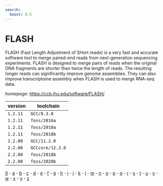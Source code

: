 ```yaml
---
search:
  boost: 0.5
---
```

# FLASH

FLASH (Fast Length Adjustment of SHort reads) is a very fast and accurate software   tool to merge paired-end reads from next-generation sequencing experiments. FLASH is designed to   merge pairs of reads when the original DNA fragments are shorter than twice the length of reads.   The resulting longer reads can significantly improve genome assemblies. They can also improve   transcriptome assembly when FLASH is used to merge RNA-seq data.

*homepage*: <https://ccb.jhu.edu/software/FLASH/>

version | toolchain
--------|----------
``1.2.11`` | ``GCC/8.3.0``
``1.2.11`` | ``foss/2016a``
``1.2.11`` | ``foss/2018a``
``1.2.11`` | ``foss/2018b``
``2.2.00`` | ``GCC/11.2.0``
``2.2.00`` | ``GCCcore/12.2.0``
``2.2.00`` | ``foss/2018b``
``2.2.00`` | ``foss/2020b``

[0](../0/index.md) - [a](../a/index.md) - [b](../b/index.md) - [c](../c/index.md) - [d](../d/index.md) - [e](../e/index.md) - [f](../f/index.md) - [g](../g/index.md) - [h](../h/index.md) - [i](../i/index.md) - [j](../j/index.md) - [k](../k/index.md) - [l](../l/index.md) - [m](../m/index.md) - [n](../n/index.md) - [o](../o/index.md) - [p](../p/index.md) - [q](../q/index.md) - [r](../r/index.md) - [s](../s/index.md) - [t](../t/index.md) - [u](../u/index.md) - [v](../v/index.md) - [w](../w/index.md) - [x](../x/index.md) - [y](../y/index.md) - [z](../z/index.md)

